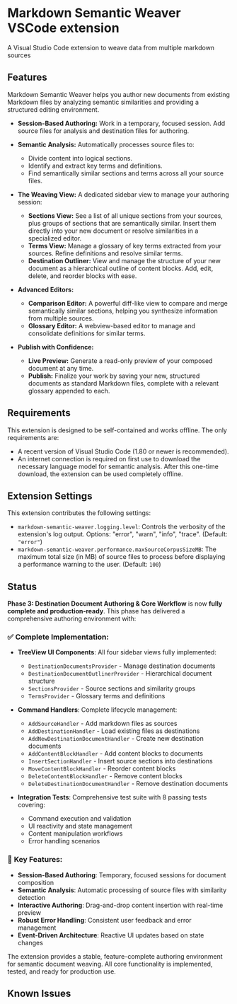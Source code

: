 # Markdown Semantic Weaver VSCode extension

A Visual Studio Code extension to weave data from multiple markdown sources

## Features

Markdown Semantic Weaver helps you author new documents from existing Markdown files by analyzing semantic similarities and providing a structured editing environment.

- **Session-Based Authoring:** Work in a temporary, focused session. Add source files for analysis and destination files for authoring.

- **Semantic Analysis:** Automatically processes source files to:

  - Divide content into logical sections.
  - Identify and extract key terms and definitions.
  - Find semantically similar sections and terms across all your source files.

- **The Weaving View:** A dedicated sidebar view to manage your authoring session:

  - **Sections View:** See a list of all unique sections from your sources, plus groups of sections that are semantically similar. Insert them directly into your new document or resolve similarities in a specialized editor.
  - **Terms View:** Manage a glossary of key terms extracted from your sources. Refine definitions and resolve similar terms.
  - **Destination Outliner:** View and manage the structure of your new document as a hierarchical outline of content blocks. Add, edit, delete, and reorder blocks with ease.

- **Advanced Editors:**

  - **Comparison Editor:** A powerful diff-like view to compare and merge semantically similar sections, helping you synthesize information from multiple sources.
  - **Glossary Editor:** A webview-based editor to manage and consolidate definitions for similar terms.

- **Publish with Confidence:**
  - **Live Preview:** Generate a read-only preview of your composed document at any time.
  - **Publish:** Finalize your work by saving your new, structured documents as standard Markdown files, complete with a relevant glossary appended to each.

## Requirements

This extension is designed to be self-contained and works offline. The only requirements are:

- A recent version of Visual Studio Code (1.80 or newer is recommended).
- An internet connection is required on first use to download the necessary language model for semantic analysis. After this one-time download, the extension can be used completely offline.

## Extension Settings

This extension contributes the following settings:

- `markdown-semantic-weaver.logging.level`: Controls the verbosity of the extension's log output. Options: "error", "warn", "info", "trace". (Default: `"error"`)
- `markdown-semantic-weaver.performance.maxSourceCorpusSizeMB`: The maximum total size (in MB) of source files to process before displaying a performance warning to the user. (Default: `100`)

## Status

**Phase 3: Destination Document Authoring & Core Workflow** is now **fully complete and production-ready**. This phase has delivered a comprehensive authoring environment with:

### ✅ **Complete Implementation:**

- **TreeView UI Components**: All four sidebar views fully implemented:

  - `DestinationDocumentsProvider` - Manage destination documents
  - `DestinationDocumentOutlinerProvider` - Hierarchical document structure
  - `SectionsProvider` - Source sections and similarity groups
  - `TermsProvider` - Glossary terms and definitions

- **Command Handlers**: Complete lifecycle management:

  - `AddSourceHandler` - Add markdown files as sources
  - `AddDestinationHandler` - Load existing files as destinations
  - `AddNewDestinationDocumentHandler` - Create new destination documents
  - `AddContentBlockHandler` - Add content blocks to documents
  - `InsertSectionHandler` - Insert source sections into destinations
  - `MoveContentBlockHandler` - Reorder content blocks
  - `DeleteContentBlockHandler` - Remove content blocks
  - `DeleteDestinationDocumentHandler` - Remove destination documents

- **Integration Tests**: Comprehensive test suite with 8 passing tests covering:
  - Command execution and validation
  - UI reactivity and state management
  - Content manipulation workflows
  - Error handling scenarios

### 🎯 **Key Features:**

- **Session-Based Authoring**: Temporary, focused sessions for document composition
- **Semantic Analysis**: Automatic processing of source files with similarity detection
- **Interactive Authoring**: Drag-and-drop content insertion with real-time preview
- **Robust Error Handling**: Consistent user feedback and error management
- **Event-Driven Architecture**: Reactive UI updates based on state changes

The extension provides a stable, feature-complete authoring environment for semantic document weaving. All core functionality is implemented, tested, and ready for production use.

## Known Issues
